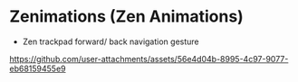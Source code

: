 # Zenimations (Zen Animations)

- Zen trackpad forward/ back navigation gesture

https://github.com/user-attachments/assets/56e4d04b-8995-4c97-9077-eb68159455e9
